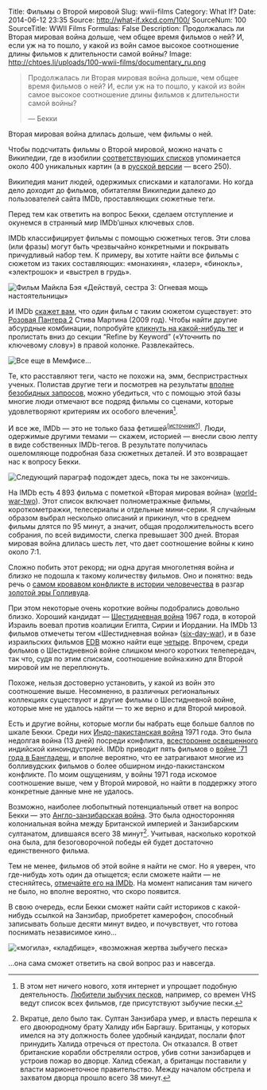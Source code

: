 Title: Фильмы о Второй мировой
Slug: wwii-films
Category: What If?
Date: 2014-06-12 23:35
Source: http://what-if.xkcd.com/100/
SourceNum: 100
SourceTitle: WWII Films
Formulas: False
Description: Продолжалась ли Вторая мировая война дольше, чем общее время фильмов о ней? И, если уж на то пошло, у какой из войн самое высокое соотношение длины фильмов к длительности самой войны?
Image: http://chtoes.li/uploads/100-wwii-films/documentary_ru.png

> Продолжалась ли Вторая мировая война дольше, чем общее время фильмов о ней? И, если уж на то пошло, у какой из войн самое высокое соотношение длины фильмов к длительности самой войны?
>
> — Бекки

Вторая мировая война длилась дольше, чем фильмы о ней.

Чтобы подсчитать фильмы о Второй мировой, можно начать с Википедии, где в изобилии [соответствующих списков](http://en.wikipedia.org/wiki/Category:World_War_II_films) упоминается около 400 уникальных картин (а в [русской версии](http://ru.wikipedia.org/wiki/Категория:Фильмы_о_Второй_мировой_войне) — всего 250).

Википедия манит людей, одержимых списками и каталогами. Но когда дело доходит до фильмов, обитателям Википедии далеко до пользователей сайта IMDb, проставляющих сюжетные теги.

Перед тем как ответить на вопрос Бекки, сделаем отступление и окунемся в странный мир IMDb’шных ключевых слов.

IMDb классифицирует фильмы с помощью сюжетных тегов. Эти слова (или фразы) могут быть чрезвычайно конкретными и покрывать причудливый набор тем. К примеру, вы хотите найти все фильмы с сюжетом из таких составляющих: «монахиня», «лазер», «бинокль», «электрошок» и «выстрел в грудь».

![](/uploads/100-wwii-films/nun_ru.png "Фильм Майкла Бэя «Действуй, сестра 3: Огневая мощь настоятельницы»")

И IMDb [скажет вам](http://www.imdb.com/keyword/nun/laser/binoculars/electric-shock/shot-in-the-chest/), что один фильм с таким сюжетом существует: это [Розовая Пантера 2](http://www.imdb.com/title/tt0838232/) Стива Мартина (2009 год). Чтобы найти другие абсурдные комбинации, попробуйте [кликнуть на какой-нибудь тег](http://www.imdb.com/keyword/sword-fight/) и пролистать вниз до секции “Refine by Keyword” («Уточнить по ключевому слову») в правой колонке. Развлекайтесь.

![](/uploads/100-wwii-films/hours_ru.png "Все еще в Мемфисе…")

Те, кто расставляют теги, часто не похожи на, эмм, беспристрастных ученых. Полистав другие теги и посмотрев на результаты [вполне безобидных запросов](http://www.imdb.com/keyword/shirt/), можно убедиться, что с помощью этой базы многие люди отмечают все подряд фильмы со сценами, которые удовлетворяют критериям их особого влечения[^1].

[^1]: В этом нет ничего нового, хотя интернет и упрощает подобную деятельность. [Любители зыбучих песков](http://www.slate.com/articles/health_and_science/science/2010/08/terra_infirma.single.html), например, со времен VHS ведут список всех фильмов, где присутствуют зыбучие пески.

И все же, IMDb — это не только база фетишей<sup>[[источник?](http://www.imdb.com/title/tt2203581/?ref_=fn_al_tt_2)]</sup>. Люди, одержимые другими темами — скажем, историей — внесли свою лепту в виде собственных IMDb-тегов. В результате получилась ошеломляюще подробная база сюжетных деталей. И это возвращает нас к вопросу Бекки.

![](/uploads/100-wwii-films/wait_ru.png "Следующий параграф подождет здесь, пока ты не закончишь.")

На IMDb есть 4&thinsp;893 фильма с пометкой «Вторая мировая война» ([world-war-two](http://www.imdb.com/keyword/world-war-two/)). Этот список включает полнометражные фильмы, короткометражки, телесериалы и отдельные мини-серии. Я случайным образом выбрал несколько описаний и прикинул, что в среднем фильмы длятся по 95 минут, а значит, общая продолжительность всего собрания, по всей видимости, слегка превышает 300 дней. Вторая мировая война длилась шесть лет, что дает соотношение войны к кино около 7:1.

Сложно побить этот рекорд; ни одна другая многолетняя война _и близко_ не подошла к такому количеству фильмов. Оно и понятно: ведь речь о [самом кровавом конфликте в истории человечества](http://necrometrics.com/20c5m.htm#Second) в разгар [золотой эры Голливуда](http://en.wikipedia.org/wiki/Classical_Hollywood_cinema).

При этом некоторые очень короткие войны подобрались довольно близко. Хороший кандидат — [Шестидневная война](http://ru.wikipedia.org/wiki/Шестидневная_война) 1967 года, в которой Израиль воевал против коалиции Египта, Сирии и Иордании. На IMDb 13 фильмов отмечеты тегом «Шестидневная война» ([six-day-war](http://www.imdb.com/keyword/six-day-war/)), и в базе израильских фильмов [EDB](http://www.edb.co.il/) можно найти еще [четыре](http://www.edb.co.il/browse/tag/127/). Впрочем, среди фильмов о Шестидневной войне слишком много коротких телепередач, так что, судя по этим спискам, соотношение война:кино для Второй мировой им не переплюнуть.

Похоже, нельзя достоверно установить, у какой из войн это соотношение выше. Несомненно, в различных региональных коллекциях существуют и другие фильмы о Шестидневной войне, которые мне не удалось найти — то же верно и для Второй мировой.

Есть и другие войны, которые могли бы набрать еще больше баллов по шкале Бекки. Среди них [Индо-пакистанская война](http://ru.wikipedia.org/wiki/Третья_индо-пакистанская_война) 1971 года. Это была недолгая война (13 дней) посреди конфликта, [всесторонне освещенного](http://timesofindia.indiatimes.com/videols/7824538.cms) индийской киноиндустрией. IMDb приводит пять фильмов о [войне `71 года в Бангладеш](http://ru.wikipedia.org/wiki/Война_за_независимость_Бангладеш), и вполне вероятно, что ее затрагивают многие из болливудских фильмов о более обширном индо-пакистанском конфликте. По моим ощущениям, у войны 1971 года искомое соотношение выше, чем у Второй мировой, но найти в поддержку этого конкретные данные мне не удалось.

Возможно, наиболее любопытный потенциальный ответ на вопрос Бекки — это [Англо-занзибарская война](http://ru.wikipedia.org/wiki/Англо-занзибарская_война). Это была односторонняя колониальная война между Британской империей и Занзибарским султанатом, длившаяся всего 38 минут[^2]. Учитывая, насколько короткой она была, для безоговорочной победы ей будет достаточно единственного фильма.

[^2]: Вкратце, дело было так. Султан Занзибара умер, и власть перешла к его двоюродному брату Халиду ибн Баргашу. Британцы, у которых имелся на эту должность более удобный кандидат, послали флот принудить Халида отречься от престола. Он отказался. В ответ британские корабли обстреляли остров, убив сотни занзибарцев и устроив пожар во дворце. Халид сбежал, а британцы поставили у власти марионеточное правительство. Между началом обстрела и захватом дворца прошло всего 38 минут.

Тем не менее, фильмов об этой войне я найти не смог. Но я уверен, что где-нибудь хоть один да отыщется; если сможете найти — не стесняйтесь, [отмечайте его на IMDb](http://www.imdb.com/keyword/anglo-zanzibar-war/). На момент написания там ничего не было, но вполне вероятно, что скоро появится.

В свою очередь, если Бекки сможет найти сайт историков с какой-нибудь ссылкой на Занзибар, приобретет камерофон, способный записывать больше десяти минут видео, и почувствует, что готова поснимать независимое кино…

![](/uploads/100-wwii-films/documentary_ru.png "«могила», «кладбище», «возможная жертва зыбучего песка»")

…она сама сможет ответить на свой вопрос раз и навсегда.
